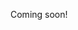 Coming soon!

<!--

electric shrooms

https://blogs.scientificamerican.com/observations/the-mycelium-revolution-is-upon-us/

-->
